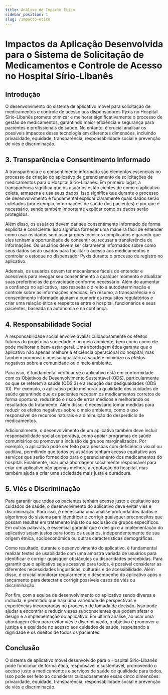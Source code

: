 ```yaml
---
title: Análise de Impacto Ético
sidebar_position: 1
slug: /impacto-etico
---
```


# Impactos da Aplicação Desenvolvida para o Sistema de Solicitação de Medicamentos e Controle de Acesso no Hospital Sírio-Libanês

## Introdução

O desenvolvimento do sistema de aplicativo móvel para solicitação de medicamentos e controle de acesso aos dispensadores Pyxis no Hospital Sírio-Libanês promete otimizar e melhorar significativamente o processo de gestão de medicamentos, garantindo maior eficiência e segurança para pacientes e profissionais de saúde. No entanto, é crucial analisar os possíveis impactos dessa tecnologia em diferentes dimensões, incluindo privacidade, equidade, transparência, responsabilidade social e prevenção de viés e discriminação.

## 3. Transparência e Consentimento Informado

A transparência e o consentimento informado são elementos essenciais no processo de criação do aplicativo de gerenciamento de solicitações de medicamentos para o Hospital Sírio-Libanês. Em primeiro lugar, a transparência significa que os usuários estão cientes de como o aplicativo coleta, armazena e usa seus dados. Isso significa que durante o processo de desenvolvimento é fundamental explicar claramente quais dados serão coletados (por exemplo, informações de saúde dos pacientes) e por que é necessário, sendo também importante explicar como os dados serão protegidos.

Além disso, os usuários devem dar seu consentimento informado de forma explícita e consciente. Isso significa fornecer uma maneira fácil de entender como usar os dados sem usar jargões técnicos complicados e garantir que eles tenham a oportunidade de consentir ou recusar a transferência de informações. Os usuários devem ser claramente informados sobre como seus dados serão usados para facilitar o acesso aos medicamentos e controlar o estoque no dispensador Pyxis durante o processo de registro no aplicativo.

Ademais, os usuários devem ter mecanismos fáceis de entender e acessíveis para revogar seu consentimento a qualquer momento e atualizar suas preferências de privacidade conforme necessário. Além de aumentar a confiança no aplicativo, isso respeita o direito à autodeterminação e controle sobre as informações médicas. Em resumo, a transparência e o consentimento informado ajudam a cumprir os requisitos regulatórios e criar uma relação ética e respeitosa entre o hospital, funcionários e seus pacientes, baseada na autonomia e na confiança.

## 4. Responsabilidade Social

A responsabilidade social envolve avaliar cuidadosamente os efeitos futuros do projeto na sociedade e no meio ambiente, bem como como ele pode melhorar o bem-estar geral. Uma abordagem ética garante que o aplicativo não apenas melhore a eficiência operacional do hospital, mas também promova o acesso igualitário à saúde e minimize os efeitos negativos sobre a comunidade ou o meio ambiente.

Para isso, é fundamental verificar se o aplicativo está em conformidade com os Objetivos de Desenvolvimento Sustentável (ODS), particularmente os que se referem à saúde (ODS 3) e à redução das desigualdades (ODS 10). Por exemplo, o aplicativo pode melhorar a qualidade dos cuidados de saúde garantindo que os pacientes recebam os medicamentos corretos de forma oportuna, reduzindo o risco de erros médicos e melhorando os resultados do tratamento. Além disso, é necessário tomar medidas para reduzir os efeitos negativos sobre o meio ambiente, como o uso responsável de recursos naturais e a diminuição do desperdício de medicamentos.

Adicionalmente, o desenvolvimento de um aplicativo também deve incluir responsabilidade social corporativa, como apoiar programas de saúde comunitários ou promover a inclusão de grupos marginalizados. Por exemplo, o aplicativo pode ser feito para pessoas com deficiência visual ou auditiva, permitindo que todos os usuários tenham acesso equitativo aos serviços que serão fornecidos para o gerenciamento dos medicamentos do hospital. Finalmente, usar uma abordagem socialmente responsável para criar um aplicativo não apenas melhora a reputação do hospital, mas também ajuda a criar uma sociedade mais justa e duradoura.

## 5. Viés e Discriminação

Para garantir que todos os pacientes tenham acesso justo e equitativo aos cuidados de saúde, o desenvolvimento do aplicativo deve evitar viés e discriminação. Para isso, é necessária uma análise profunda dos dados e algoritmos do sistema para identificar e corrigir quaisquer preconceitos que possam resultar em tratamento injusto ou exclusão de grupos específicos. Em outras palavras, é essencial garantir que o design e a implementação do aplicativo sejam justos para todos os usuários, independentemente de sua origem étnica, socioeconômica ou outras características demográficas.

Como resultado, durante o desenvolvimento do aplicativo, é fundamental realizar testes de usabilidade com uma amostra variada de usuários para identificar e corrigir quaisquer obstáculos ou disparidades percebidas. Para garantir que o aplicativo seja acessível para todos, é possível considerar as diferentes necessidades linguísticas, culturais e de acessibilidade. Além disso, é crucial monitorar regularmente o desempenho do aplicativo após o lançamento para detectar e corrigir possíveis casos de viés ou discriminação.

Por fim, com a equipe de desenvolvimento do aplicativo sendo diversa e incluída, é permitido que haja uma variedade de perspectivas e experiências incorporadas no processo de tomada de decisão. Isso pode ajudar a encontrar e reduzir vieses subconscientes que podem afetar o design e a implementação do aplicativo. Em última análise, ao usar uma abordagem ética para evitar viés e discriminação, o objetivo é promover a justiça e a equidade no acesso aos cuidados de saúde, respeitando a dignidade e os direitos de todos os pacientes.

## Conclusão

O sistema de aplicativo móvel desenvolvido para o Hospital Sírio-Libanês pode funcionar de forma ética, responsável e sustentável, promovendo o acesso justo a medicamentos e serviços de saúde de qualidade para todos. Isso pode ser feito ao considerar cuidadosamente essas cinco dimensões: privacidade, equidade, transparência, responsabilidade social e prevenção de viés e discriminação.
